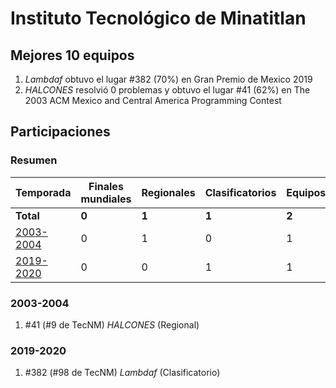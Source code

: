 # Instituto Tecnológico de Minatitlan

## Mejores 10 equipos

1. _Lambdaf_ obtuvo el lugar #382 (70%) en Gran Premio de Mexico 2019
1. _HALCONES_ resolvió 0 problemas y obtuvo el lugar #41 (62%) en The 2003 ACM Mexico and Central America Programming Contest

## Participaciones

### Resumen

| Temporada | Finales mundiales | Regionales | Clasificatorios | Equipos |
| --- | --- | --- | --- | --- |
| **Total** | **0** | **1** | **1** | **2** |
| [2003-2004](#2003-2004) | 0 | 1 | 0 | 1 |
| [2019-2020](#2019-2020) | 0 | 0 | 1 | 1 |

### 2003-2004

1. #41 (#9 de TecNM) _HALCONES_ (Regional)

### 2019-2020

1. #382 (#98 de TecNM) _Lambdaf_ (Clasificatorio)



